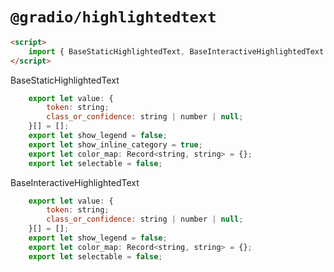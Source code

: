 # `@gradio/highlightedtext`

```html
<script>
    import { BaseStaticHighlightedText, BaseInteractiveHighlightedText } from `@gradio/highlightedtext`;
</script>
```


BaseStaticHighlightedText
```javascript
	export let value: {
		token: string;
		class_or_confidence: string | number | null;
	}[] = [];
	export let show_legend = false;
	export let show_inline_category = true;
	export let color_map: Record<string, string> = {};
	export let selectable = false;
```

BaseInteractiveHighlightedText
```javascript
	export let value: {
		token: string;
		class_or_confidence: string | number | null;
	}[] = [];
	export let show_legend = false;
	export let color_map: Record<string, string> = {};
	export let selectable = false;
```
